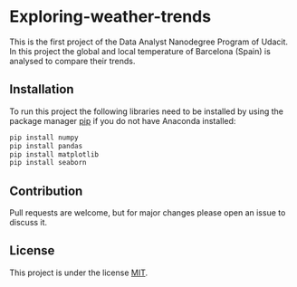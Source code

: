 # Exploring-weather-trends
This is the first project of the Data Analyst Nanodegree Program of Udacit. In this project the global and local temperature of Barcelona (Spain) is analysed to compare their trends. 

## Installation
To run this project the following libraries need to be installed by using the package manager [pip](https://pip.pypa.io/en/stable/) if you do not have Anaconda installed:

```python
pip install numpy
pip install pandas
pip install matplotlib
pip install seaborn
```

## Contribution
Pull requests are welcome, but for major changes please open an issue to discuss it. 

## License
This project is under the license [MIT](https://choosealicense.com/licenses/mit/).

